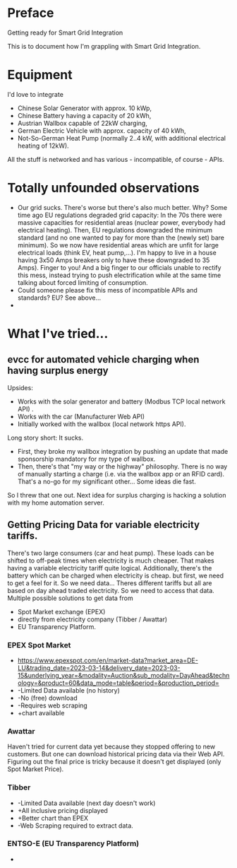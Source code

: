 # Preface
Getting ready for Smart Grid Integration

This is to document how I'm grappling with Smart Grid Integration.

# Equipment
I'd love to integrate

- Chinese Solar Generator with approx. 10 kWp,
- Chinese Battery having a capacity of 20 kWh,
- Austrian Wallbox capable of 22kW charging,
- German Electric Vehicle with approx. capacity of 40 kWh,
- Not-So-German Heat Pump (normally 2..4 kW, with additional electrical heating of 12kW).

All the stuff is networked and has various - incompatible, of course - APIs.

# Totally unfounded observations
- Our grid sucks. There's worse but there's also much better. Why? Some time ago EU regulations degraded grid capacity: In the 70s there were massive capacities for residential areas (nuclear power, everybody had electrical heating). Then, EU regulations downgraded the minimum standard (and no one wanted to pay for more than the (newly set) bare minimum). So we now have residential areas which are unfit for large electrical loads (think EV, heat pump,...). I'm happy to live in a house having 3x50 Amps breakers only to have these downgraded to 35 Amps). Finger to you! And a big finger to our officials unable to rectify this mess, instead trying to push electrification while at the same time talking about forced limiting of consumption. 
- Could someone please fix this mess of incompatible APIs and standards? EU? See above...
-

# What I've tried...

## evcc for automated vehicle charging when having surplus energy
Upsides:
- Works with the solar generator and battery (Modbus TCP local network API) .
- Works with the car (Manufacturer Web API)
- Initially worked with the wallbox (local network https API).

Long story short: It sucks. 
- First, they broke my wallbox integration by pushing an update that made sponsorship mandatory for my type of wallbox. 
- Then, there's that "my way or the highway" philosophy. There is no way of manually starting a charge (i.e. via the wallbox app or an RFID card). That's a no-go for my significant other...  Some ideas die fast.

So I threw that one out. Next idea for surplus charging is hacking a solution with my home automation server.

## Getting Pricing Data for variable electricity tariffs.
There's two large consumers (car and heat pump). These loads can be shifted to off-peak times when electricity is much cheaper. That makes having a variable electricity tariff quite logical. Additionally, there's the battery which can be charged when electricity is cheap. but first, we need to get a feel for it. So we need data... Theres different tariffs but all are based on day ahead traded electricity. So we need to access that data. Multiple possible solutions to get data from
- Spot Market exchange (EPEX)
- directly from electricity company (Tibber / Awattar)
- EU Transparency Platform.

### EPEX Spot Market
- https://www.epexspot.com/en/market-data?market_area=DE-LU&trading_date=2023-03-14&delivery_date=2023-03-15&underlying_year=&modality=Auction&sub_modality=DayAhead&technology=&product=60&data_mode=table&period=&production_period=
- -Limited Data available (no history)
- -No (free) download
- -Requires web scraping
- +chart available

### Awattar
Haven't tried for current data yet because they stopped offering to new customers.
But one can download historical pricing data via their Web API.
Figuring out the final price is tricky because it doesn't get displayed (only Spot Market Price).

### Tibber
- -Limited Data available (next day doesn't work)
- +All inclusive pricing displayed
- +Better chart than EPEX
- -Web Scraping required to extract data.

### ENTSO-E (EU Transparency Platform)
- 
